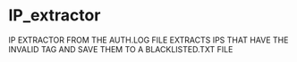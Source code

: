 # IP_extractor
IP EXTRACTOR FROM THE AUTH.LOG FILE EXTRACTS IPS THAT HAVE THE INVALID TAG AND SAVE THEM TO A BLACKLISTED.TXT FILE
